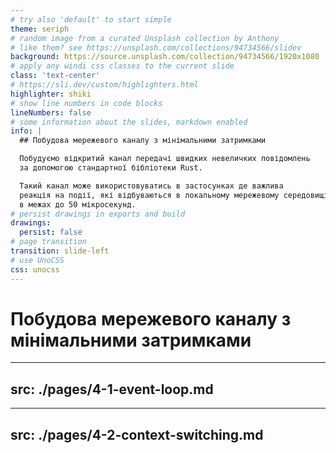 ```yaml
---
# try also 'default' to start simple
theme: seriph
# random image from a curated Unsplash collection by Anthony
# like them? see https://unsplash.com/collections/94734566/slidev
background: https://source.unsplash.com/collection/94734566/1920x1080
# apply any windi css classes to the current slide
class: 'text-center'
# https://sli.dev/custom/highlighters.html
highlighter: shiki
# show line numbers in code blocks
lineNumbers: false
# some information about the slides, markdown enabled
info: |
  ## Побудова мережевого каналу з мінімальними затримками

  Побудуємо відкритий канал передачі швидких невеличких повідомлень
  за допомогою стандартної бібліотеки Rust.

  Такий канал може використовуватись в застосунках де важлива
  реакція на події, які відбуваються в локальному мережевому середовищі,
  в межах до 50 мікросекунд.
# persist drawings in exports and build
drawings:
  persist: false
# page transition
transition: slide-left
# use UnoCSS
css: unocss
---
```


# Побудова мережевого каналу з мінімальними затримками

<!--
The last comment block of each slide will be treated as slide notes. It will be visible and editable in Presenter Mode along with the slide. [Read more in the docs](https://sli.dev/guide/syntax.html#notes)
-->

---
src: ./pages/4-1-event-loop.md
---
---
src: ./pages/4-2-context-switching.md
---
